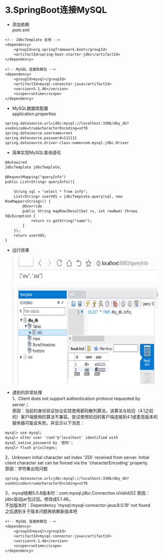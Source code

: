 # 3.SpringBoot连接MySQL

* 添加依赖  
pom.xml
```
<!-- JdbcTemplate 支持 -->
<dependency>
    <groupId>org.springframework.boot</groupId>
    <artifactId>spring-boot-starter-jdbc</artifactId>
</dependency>

<!-- MySQL 连接依赖包 -->
<dependency>
    <groupId>mysql</groupId>
    <artifactId>mysql-connector-java</artifactId>
    <version>5.1.46</version>
    <scope>runtime</scope>
</dependency>
```
* MySQL数据库配置  
application.properties
```
spring.datasource.url=jdbc:mysql://localhost:3306/dby_db?useUnicode=true&characterEncoding=utf8
spring.datasource.username=root
spring.datasource.password=111111
spring.datasource.driver-class-name=com.mysql.jdbc.Driver
```
  
* 简单实现MySQL查询语句
```
@Autowired
JdbcTemplate jdbcTemplate;

@RequestMapping("queryInfo")
public List<String> queryInfo(){

    String sql = "select * from info";
    List<String> userVOS = jdbcTemplate.query(sql, new RowMapper<String>() {
        @Override
        public String mapRow(ResultSet rs, int rowNum) throws SQLException {
            return rs.getString("name");
        }
    });
    return userVOS;
}
``` 

* 运行效果
> <img src="/docs/pic/idea-mysql-run-queryinfo.png" height="82"></img>  

> <img src="/docs/pic/mysql-workbench-query.png" height="317"></img>  

* 遇到的异常处理  
1、Client does not support authentication protocol requested by server；  
原因：当前的身份验证协议实现使用密码散列算法，该算法与较旧（4.1之前的）客户端使用的算法不兼容。尝试使用较旧的客户端连接到4.1或更高版本的服务器可能会失败，并显示以下消息：  
```
mysql> use mysql;
mysql> alter user 'root'@'localhost' identified with mysql_native_password by '密码';
mysql> flush privileges;
```
2、Unknown initial character set index '255' received from server. Initial client character set can be forced via the 'characterEncoding' property.  
原因：字符集出现问题
```
spring.datasource.url=jdbc:mysql://localhost:3306/dby_db?useUnicode=true&characterEncoding=utf8
```
3、mysql依赖5.0.8版本时：com.mysql.jdbc.Connection.isValid(I)Z
原因：jdbc驱动jar包过旧。修改成5.1.46。  
不加版本时：Dependency 'mysql:mysql-connector-java:8.0.19' not found  
之后遇到关于版本问题再依赖新版本吧
```
<!-- MySQL 连接依赖包 -->
<dependency>
    <groupId>mysql</groupId>
    <artifactId>mysql-connector-java</artifactId>
    <version>5.1.46</version>
    <scope>runtime</scope>
</dependency>
```